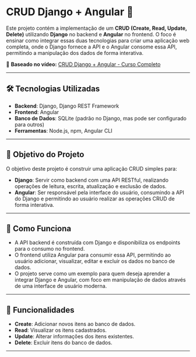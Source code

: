 # CRUD Django + Angular 🚀

Este projeto contém a implementação de um **CRUD (Create, Read, Update, Delete)** utilizando **Django** no backend e **Angular** no frontend. O foco é ensinar como integrar essas duas tecnologias para criar uma aplicação web completa, onde o Django fornece a API e o Angular consome essa API, permitindo a manipulação dos dados de forma interativa.

🔗 **Baseado no vídeo:** [CRUD Django + Angular - Curso Completo](https://www.youtube.com/watch?v=1Hc7KlLiU9w&list=PLupH2h80FudU19qNXiTNKp_Mj3hLrprgQ)

---

## 🛠 Tecnologias Utilizadas

- **Backend**: Django, Django REST Framework
- **Frontend**: Angular
- **Banco de Dados**: SQLite (padrão no Django, mas pode ser configurado para outros)
- **Ferramentas**: Node.js, npm, Angular CLI

---

## 📌 Objetivo do Projeto

O objetivo deste projeto é construir uma aplicação CRUD simples para:

- **Django**: Servir como backend com uma API RESTful, realizando operações de leitura, escrita, atualização e exclusão de dados.
- **Angular**: Ser responsável pela interface do usuário, consumindo a API do Django e permitindo ao usuário realizar as operações CRUD de forma interativa.

---

## 💬 Como Funciona

- A API backend é construída com Django e disponibiliza os endpoints para o consumo no frontend.
- O frontend utiliza Angular para consumir essa API, permitindo ao usuário adicionar, visualizar, editar e excluir os dados no banco de dados.
- O projeto serve como um exemplo para quem deseja aprender a integrar Django e Angular, com foco em manipulação de dados através de uma interface de usuário moderna.

---

## 🔧 Funcionalidades

- **Create**: Adicionar novos itens ao banco de dados.
- **Read**: Visualizar os itens cadastrados.
- **Update**: Alterar informações dos itens existentes.
- **Delete**: Excluir itens do banco de dados.

---
